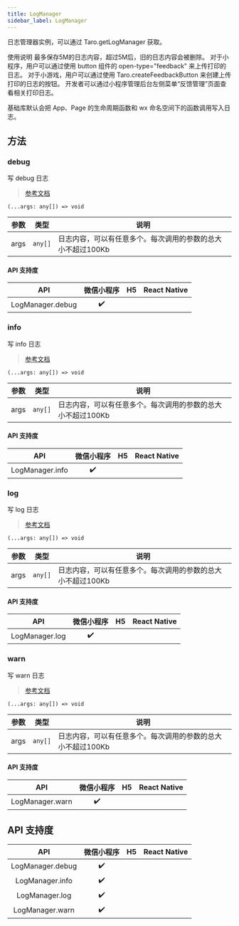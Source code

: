 ```yaml
---
title: LogManager
sidebar_label: LogManager
---
```


日志管理器实例，可以通过 Taro.getLogManager 获取。

使用说明
最多保存5M的日志内容，超过5M后，旧的日志内容会被删除。
对于小程序，用户可以通过使用 button 组件的 open-type="feedback" 来上传打印的日志。
对于小游戏，用户可以通过使用 Taro.createFeedbackButton 来创建上传打印的日志的按钮。
开发者可以通过小程序管理后台左侧菜单“反馈管理”页面查看相关打印日志。

基础库默认会把 App、Page 的生命周期函数和 wx 命名空间下的函数调用写入日志。

## 方法

### debug

写 debug 日志

> [参考文档](https://developers.weixin.qq.com/miniprogram/dev/api/base/debug/LogManager.debug.html)

```tsx
(...args: any[]) => void
```

| 参数 | 类型 | 说明 |
| --- | --- | --- |
| args | `any[]` | 日志内容，可以有任意多个。每次调用的参数的总大小不超过100Kb |

#### API 支持度

| API | 微信小程序 | H5 | React Native |
| :---: | :---: | :---: | :---: |
| LogManager.debug | ✔️ |  |  |

### info

写 info 日志

> [参考文档](https://developers.weixin.qq.com/miniprogram/dev/api/base/debug/LogManager.info.html)

```tsx
(...args: any[]) => void
```

| 参数 | 类型 | 说明 |
| --- | --- | --- |
| args | `any[]` | 日志内容，可以有任意多个。每次调用的参数的总大小不超过100Kb |

#### API 支持度

| API | 微信小程序 | H5 | React Native |
| :---: | :---: | :---: | :---: |
| LogManager.info | ✔️ |  |  |

### log

写 log 日志

> [参考文档](https://developers.weixin.qq.com/miniprogram/dev/api/base/debug/LogManager.log.html)

```tsx
(...args: any[]) => void
```

| 参数 | 类型 | 说明 |
| --- | --- | --- |
| args | `any[]` | 日志内容，可以有任意多个。每次调用的参数的总大小不超过100Kb |

#### API 支持度

| API | 微信小程序 | H5 | React Native |
| :---: | :---: | :---: | :---: |
| LogManager.log | ✔️ |  |  |

### warn

写 warn 日志

> [参考文档](https://developers.weixin.qq.com/miniprogram/dev/api/base/debug/LogManager.warn.html)

```tsx
(...args: any[]) => void
```

| 参数 | 类型 | 说明 |
| --- | --- | --- |
| args | `any[]` | 日志内容，可以有任意多个。每次调用的参数的总大小不超过100Kb |

#### API 支持度

| API | 微信小程序 | H5 | React Native |
| :---: | :---: | :---: | :---: |
| LogManager.warn | ✔️ |  |  |

## API 支持度

| API | 微信小程序 | H5 | React Native |
| :---: | :---: | :---: | :---: |
| LogManager.debug | ✔️ |  |  |
| LogManager.info | ✔️ |  |  |
| LogManager.log | ✔️ |  |  |
| LogManager.warn | ✔️ |  |  |
